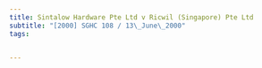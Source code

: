 ```yaml
---
title: Sintalow Hardware Pte Ltd v Ricwil (Singapore) Pte Ltd 
subtitle: "[2000] SGHC 108 / 13\_June\_2000"
tags:


---
```


